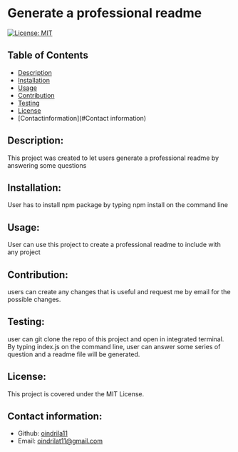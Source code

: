 # Generate a professional readme

 [![License: MIT](https://img.shields.io/badge/License-MIT-yellow.svg)](https://opensource.org/licenses/MIT)
 

## Table of Contents
- [Description](#Description)
- [Installation](#Installation)
- [Usage](#Usage)
- [Contribution](#Contribution)
- [Testing](#Testing)
- [License](#License)
- [Contactinformation](#Contact information)

## Description:
This project was created to let users generate a professional readme by answering some questions

## Installation:
User has to install npm package by typing npm install on the command line

## Usage:
User can use this project to create a professional readme to include with any project

## Contribution:
users can create any changes that is useful and request me by email for the possible changes. 
## Testing:
user can git clone the repo of this project and open in integrated terminal. By typing index.js on the command line, user can answer some series of question and a readme file will be generated.

## License:
This project is covered under the MIT License.

## Contact information:
- Github: [oindrila11](https://github.com/oindrila11)
- Email: [oindrilat11@gmail.com](mailto:user@example.com) 